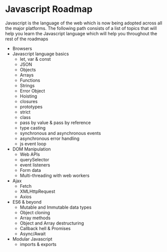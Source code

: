 # Javascript Roadmap

Javascript is the language of the web which is now being adopted across all the major platforms. The following path consists of a list of topics that will help you learn the Javascript language which will help you throughout the rest of the roadmaps

- Browsers
- Javascript language basics
  - let, var & const
  - JSON
  - Objects
  - Arrays
  - Functions
  - Strings
  - Error Object
  - Hoisting
  - closures
  - prototypes
  - strict
  - class
  - pass by value & pass by reference
  - type casting
  - synchronous and asynchronous events
  - asynchronous error handling
  - js event loop
- DOM Manipulation
  - Web APIs
  - querySelector
  - event listeners
  - Form data
  - Multi-threading with web workers
- Ajax
  - Fetch
  - XMLHttpRequest
  - Axios
- ES6 & beyond
  - Mutable and Immutable data types
  - Object cloning
  - Array methods
  - Object and Array destructuring
  - Callback hell & Promises
  - Async/Await
- Modular Javascript
  - imports & exports
